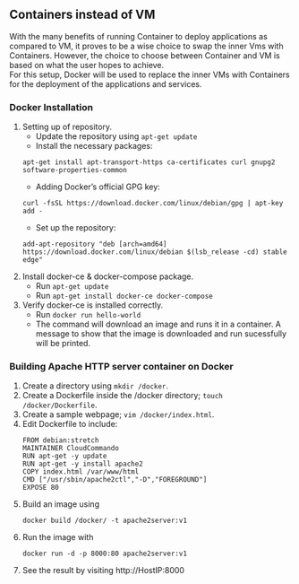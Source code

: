 ## Containers instead of VM
With the many benefits of running Container to deploy applications as compared to VM, it proves to be a wise choice to swap the inner Vms with Containers. However, the choice to choose between Container and VM is based on what the user hopes to achieve.   
For this setup, Docker will be used to replace the inner VMs with Containers for the deployment of the applications and services.   
### Docker Installation
1. Setting up of repository.
    - Update the repository using `apt-get update`
    - Install the necessary packages:   
    ```
    apt-get install apt-transport-https ca-certificates curl gnupg2 software-properties-common
    ```
    - Adding Docker’s official GPG key:   
    ```
    curl -fsSL https://download.docker.com/linux/debian/gpg | apt-key add -
    ```
    - Set up the repository:   
    ```
    add-apt-repository "deb [arch=amd64] https://download.docker.com/linux/debian $(lsb_release -cd) stable edge"
    ```
1. Install docker-ce & docker-compose package.
    - Run `apt-get update`
    - Run `apt-get install docker-ce docker-compose`
1. Verify docker-ce is installed correctly.
    - Run `docker run hello-world`
    - The command will download an image and runs it in a container. A message to show that the image is downloaded and run sucessfully will be printed.   

### Building Apache HTTP server container on Docker
1. Create a directory using `mkdir /docker`.
1. Create a Dockerfile inside the /docker directory; `touch /docker/Dockerfile`.
1. Create a sample webpage; `vim /docker/index.html`.
1. Edit Dockerfile to include:   
    ```
    FROM debian:stretch
    MAINTAINER CloudCommando
    RUN apt-get -y update
    RUN apt-get -y install apache2
    COPY index.html /var/www/html
    CMD ["/usr/sbin/apache2ctl","-D","FOREGROUND"]
    EXPOSE 80
    ```
1. Build an image using
    ```
    docker build /docker/ -t apache2server:v1
    ```
1. Run the image with
    ```
    docker run -d -p 8000:80 apache2server:v1
    ```
1. See the result by visiting http://HostIP:8000
